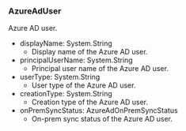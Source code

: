 ### AzureAdUser
Azure AD user.

- displayName: System.String
  - Display name of the Azure AD user.
- principalUserName: System.String
  - Principal user name of the Azure AD user.
- userType: System.String
  - User type of the Azure AD user.
- creationType: System.String
  - Creation type of the Azure AD user.
- onPremSyncStatus: AzureAdOnPremSyncStatus
  - On-prem sync status of the Azure AD user.
